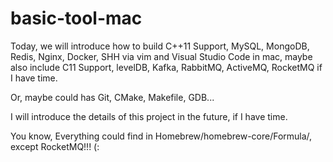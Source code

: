 # basic-tool-mac

Today, we will introduce how to build C++11 Support, MySQL, MongoDB, Redis, 
Nginx, Docker, SHH via vim and Visual Studio Code in mac, maybe also include 
C11 Support, levelDB, Kafka, RabbitMQ, ActiveMQ, RocketMQ if I have time. 

Or, maybe could has Git, CMake, Makefile, GDB...

I will introduce the details of this project in the future, if I have time.

You know,
Everything could find in  Homebrew/homebrew-core/Formula/, except RocketMQ!!!
(:
